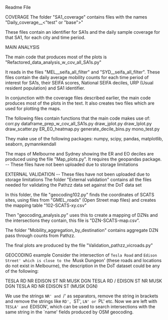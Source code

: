 Readme File 

COVERAGE
The folder "SA1_coverage" contains files with the names "Daily_coverage_<CITY>_<time><"test" or "base">"

These files contain an identifier for SA1s and the daily sample coverage for that SA1, for each city and time period.


MAIN ANALYSIS

The main code that produces most of the plots is "Refactored_data_analysis_w_cov_all_SA1s.py"

It reads in the files "MEL__seifa_all_filter" and "SYD__seifa_all_filter". These files contain the daily average mobility counts for each time period of interest for SA1s, their SEIFA scores, National SEIFA deciles, URP (Usual resident population) and SA1 identifier. 

In conjunction with the coverage files described earlier, the main code produces most of the plots in the text. It also creates two files which are used for plotting the maps.

The following files contain functions that the main code makes use of:
corr.py
dataframe_prep_w_cov_all_SA1s.py
draw_jplot.py
draw_lplot.py
draw_scatter.py
ER_EO_heatmap.py
generate_decile_bins.py
mono_test.py

They make use of the following packages:
numpy, scipy, pandas, matplotlib, seaborn, pymannkendall


The maps of Melbourne and Sydney showing the ER and EO deciles are produced using the file "Map_plots.py". It requires the geopandas package. -- These files have not been uploaded due to storage limitations


EXTERNAL VALIDATION -- These files have not been uploaded due to storage limitations
The folder "External validation" contains all the files needed for validating the Pathzz data set against the DoT data set

In this folder, the file "geocoding102.py" finds the coordinates of SCATS sites, using files from "GMEL_roads" (Open Street map files) and creates the mapping table "102-SCATS-xy.csv"

Then "geocoding_analysis.py" uses this to create a mapping of DZNs and the intersections they contain, this file is "DZN-SCATS-map.csv".

The folder "Mobility_aggregation_by_destination" contains aggregate DZN pass through counts from Pathzz.

The final plots are produced by the file "Validation_pathzz_vicroads.py"

GEOCODING example
Consider the intersection of `Tesla Road` and `Edison Street' which is close to the `Musk Dungeon' (these roads and locations do not exist in Melbourne), the description in the DoT dataset could be any of the following:

 TESLA RD NR EDISON ST NR MUSK DGN
 TESLA RD / EDISON ST NR MUSK DGN
 TESLA RD NR EDISON ST (MUSK DGN)

We use the strings `NR' and `/' as separators, remove the string in brackets and remove the strings like `RD', `ST', `LN' or `PL' etc. Now we are left with `TESLA' and `EDISON', which can be used to search intersections with the same string in the `name' fields produced by OSM geocoding.




